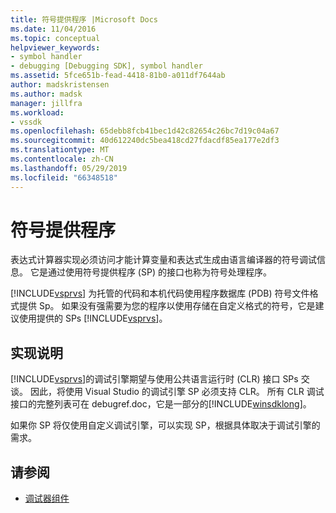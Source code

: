 ```yaml
---
title: 符号提供程序 |Microsoft Docs
ms.date: 11/04/2016
ms.topic: conceptual
helpviewer_keywords:
- symbol handler
- debugging [Debugging SDK], symbol handler
ms.assetid: 5fce651b-fead-4418-81b0-a011df7644ab
author: madskristensen
ms.author: madsk
manager: jillfra
ms.workload:
- vssdk
ms.openlocfilehash: 65debb8fcb41bec1d42c82654c26bc7d19c04a67
ms.sourcegitcommit: 40d612240dc5bea418cd27fdacdf85ea177e2df3
ms.translationtype: MT
ms.contentlocale: zh-CN
ms.lasthandoff: 05/29/2019
ms.locfileid: "66348518"
---
```

# <a name="symbol-provider"></a>符号提供程序
表达式计算器实现必须访问才能计算变量和表达式生成由语言编译器的符号调试信息。 它是通过使用符号提供程序 (SP) 的接口也称为符号处理程序。

 [!INCLUDE[vsprvs](../../code-quality/includes/vsprvs_md.md)] 为托管的代码和本机代码使用程序数据库 (PDB) 符号文件格式提供 Sp。 如果没有强需要为您的程序以使用存储在自定义格式的符号，它是建议使用提供的 SPs [!INCLUDE[vsprvs](../../code-quality/includes/vsprvs_md.md)]。

## <a name="implementation-notes"></a>实现说明
 [!INCLUDE[vsprvs](../../code-quality/includes/vsprvs_md.md)]的调试引擎期望与使用公共语言运行时 (CLR) 接口 SPs 交谈。 因此，将使用 Visual Studio 的调试引擎 SP 必须支持 CLR。 所有 CLR 调试接口的完整列表可在 debugref.doc，它是一部分的[!INCLUDE[winsdklong](../../deployment/includes/winsdklong_md.md)]。

 如果你 SP 将仅使用自定义调试引擎，可以实现 SP，根据具体取决于调试引擎的需求。

## <a name="see-also"></a>请参阅
- [调试器组件](../../extensibility/debugger/debugger-components.md)